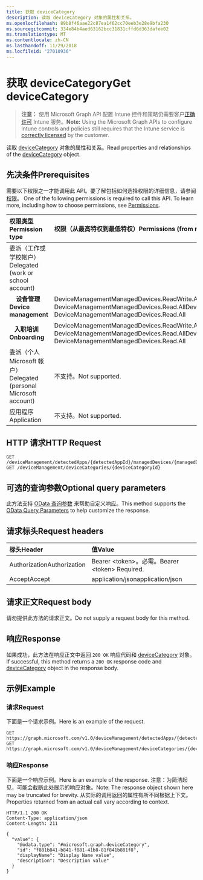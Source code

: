 ```yaml
---
title: 获取 deviceCategory
description: 读取 deviceCategory 对象的属性和关系。
ms.openlocfilehash: 89b8f46aae22c87ea1462cc70eeb3e28e9bfa230
ms.sourcegitcommit: 334e84b4aed63162bcc31831cffd6d363dafee02
ms.translationtype: MT
ms.contentlocale: zh-CN
ms.lasthandoff: 11/29/2018
ms.locfileid: "27010936"
---
```

# <a name="get-devicecategory"></a><span data-ttu-id="71d27-103">获取 deviceCategory</span><span class="sxs-lookup"><span data-stu-id="71d27-103">Get deviceCategory</span></span>



> <span data-ttu-id="71d27-104">**注意：** 使用 Microsoft Graph API 配置 Intune 控件和策略仍需要客户[正确许可](https://go.microsoft.com/fwlink/?linkid=839381) Intune 服务。</span><span class="sxs-lookup"><span data-stu-id="71d27-104">**Note:** Using the Microsoft Graph APIs to configure Intune controls and policies still requires that the Intune service is [correctly licensed](https://go.microsoft.com/fwlink/?linkid=839381) by the customer.</span></span>

<span data-ttu-id="71d27-105">读取 [deviceCategory](../resources/intune-shared-devicecategory.md) 对象的属性和关系。</span><span class="sxs-lookup"><span data-stu-id="71d27-105">Read properties and relationships of the [deviceCategory](../resources/intune-shared-devicecategory.md) object.</span></span>

## <a name="prerequisites"></a><span data-ttu-id="71d27-106">先决条件</span><span class="sxs-lookup"><span data-stu-id="71d27-106">Prerequisites</span></span>
<span data-ttu-id="71d27-p101">需要以下权限之一才能调用此 API。要了解包括如何选择权限的详细信息，请参阅[权限](/graph/permissions-reference)。
</span><span class="sxs-lookup"><span data-stu-id="71d27-p101">One of the following permissions is required to call this API. To learn more, including how to choose permissions, see [Permissions](/graph/permissions-reference).</span></span>

|<span data-ttu-id="71d27-109">权限类型</span><span class="sxs-lookup"><span data-stu-id="71d27-109">Permission type</span></span>|<span data-ttu-id="71d27-110">权限（从最高特权到最低特权）</span><span class="sxs-lookup"><span data-stu-id="71d27-110">Permissions (from most to least privileged)</span></span>|
|:---|:---|
|<span data-ttu-id="71d27-111">委派（工作或学校帐户）</span><span class="sxs-lookup"><span data-stu-id="71d27-111">Delegated (work or school account)</span></span>||
| <span data-ttu-id="71d27-112">&nbsp; &nbsp; **设备管理**</span><span class="sxs-lookup"><span data-stu-id="71d27-112">&nbsp; &nbsp; **Device management**</span></span> | <span data-ttu-id="71d27-113">DeviceManagementManagedDevices.ReadWrite.All、DeviceManagementManagedDevices.Read.All</span><span class="sxs-lookup"><span data-stu-id="71d27-113">DeviceManagementManagedDevices.ReadWrite.All, DeviceManagementManagedDevices.Read.All</span></span>|
| <span data-ttu-id="71d27-114">&nbsp;&nbsp; **入职培训**</span><span class="sxs-lookup"><span data-stu-id="71d27-114">&nbsp; &nbsp; **Onboarding**</span></span> | <span data-ttu-id="71d27-115">DeviceManagementManagedDevices.ReadWrite.All、DeviceManagementManagedDevices.Read.All</span><span class="sxs-lookup"><span data-stu-id="71d27-115">DeviceManagementManagedDevices.ReadWrite.All, DeviceManagementManagedDevices.Read.All</span></span>|
|<span data-ttu-id="71d27-116">委派（个人 Microsoft 帐户）</span><span class="sxs-lookup"><span data-stu-id="71d27-116">Delegated (personal Microsoft account)</span></span>|<span data-ttu-id="71d27-117">不支持。</span><span class="sxs-lookup"><span data-stu-id="71d27-117">Not supported.</span></span>|
|<span data-ttu-id="71d27-118">应用程序</span><span class="sxs-lookup"><span data-stu-id="71d27-118">Application</span></span>|<span data-ttu-id="71d27-119">不支持。</span><span class="sxs-lookup"><span data-stu-id="71d27-119">Not supported.</span></span>|

## <a name="http-request"></a><span data-ttu-id="71d27-120">HTTP 请求</span><span class="sxs-lookup"><span data-stu-id="71d27-120">HTTP Request</span></span>
<!-- {
  "blockType": "ignored"
}
-->
``` http
GET /deviceManagement/detectedApps/{detectedAppId}/managedDevices/{managedDeviceId}/deviceCategory
GET /deviceManagement/deviceCategories/{deviceCategoryId}
```

## <a name="optional-query-parameters"></a><span data-ttu-id="71d27-121">可选的查询参数</span><span class="sxs-lookup"><span data-stu-id="71d27-121">Optional query parameters</span></span>
<span data-ttu-id="71d27-122">此方法支持 [OData 查询参数](https://developer.microsoft.com/graph/docs/concepts/query_parameters) 来帮助自定义响应。</span><span class="sxs-lookup"><span data-stu-id="71d27-122">This method supports the [OData Query Parameters](https://developer.microsoft.com/graph/docs/concepts/query_parameters) to help customize the response.</span></span>

## <a name="request-headers"></a><span data-ttu-id="71d27-123">请求标头</span><span class="sxs-lookup"><span data-stu-id="71d27-123">Request headers</span></span>
|<span data-ttu-id="71d27-124">标头</span><span class="sxs-lookup"><span data-stu-id="71d27-124">Header</span></span>|<span data-ttu-id="71d27-125">值</span><span class="sxs-lookup"><span data-stu-id="71d27-125">Value</span></span>|
|:---|:---|
|<span data-ttu-id="71d27-126">Authorization</span><span class="sxs-lookup"><span data-stu-id="71d27-126">Authorization</span></span>|<span data-ttu-id="71d27-127">Bearer &lt;token&gt;。必需。</span><span class="sxs-lookup"><span data-stu-id="71d27-127">Bearer &lt;token&gt; Required.</span></span>|
|<span data-ttu-id="71d27-128">Accept</span><span class="sxs-lookup"><span data-stu-id="71d27-128">Accept</span></span>|<span data-ttu-id="71d27-129">application/json</span><span class="sxs-lookup"><span data-stu-id="71d27-129">application/json</span></span>|

## <a name="request-body"></a><span data-ttu-id="71d27-130">请求正文</span><span class="sxs-lookup"><span data-stu-id="71d27-130">Request body</span></span>
<span data-ttu-id="71d27-131">请勿提供此方法的请求正文。</span><span class="sxs-lookup"><span data-stu-id="71d27-131">Do not supply a request body for this method.</span></span>

## <a name="response"></a><span data-ttu-id="71d27-132">响应</span><span class="sxs-lookup"><span data-stu-id="71d27-132">Response</span></span>
<span data-ttu-id="71d27-133">如果成功，此方法在响应正文中返回 `200 OK` 响应代码和 [deviceCategory](../resources/intune-shared-devicecategory.md) 对象。</span><span class="sxs-lookup"><span data-stu-id="71d27-133">If successful, this method returns a `200 OK` response code and [deviceCategory](../resources/intune-shared-devicecategory.md) object in the response body.</span></span>

## <a name="example"></a><span data-ttu-id="71d27-134">示例</span><span class="sxs-lookup"><span data-stu-id="71d27-134">Example</span></span>

### <a name="request"></a><span data-ttu-id="71d27-135">请求</span><span class="sxs-lookup"><span data-stu-id="71d27-135">Request</span></span>
<span data-ttu-id="71d27-136">下面是一个请求示例。</span><span class="sxs-lookup"><span data-stu-id="71d27-136">Here is an example of the request.</span></span>
``` http
GET https://graph.microsoft.com/v1.0/deviceManagement/detectedApps/{detectedAppId}/managedDevices/{managedDeviceId}/deviceCategory
GET https://graph.microsoft.com/v1.0/deviceManagement/deviceCategories/{deviceCategoryId}

```

### <a name="response"></a><span data-ttu-id="71d27-137">响应</span><span class="sxs-lookup"><span data-stu-id="71d27-137">Response</span></span>
<span data-ttu-id="71d27-138">下面是一个响应示例。</span><span class="sxs-lookup"><span data-stu-id="71d27-138">Here is an example of the response.</span></span> <span data-ttu-id="71d27-139">注意：为简洁起见，可能会截断此处展示的响应对象。</span><span class="sxs-lookup"><span data-stu-id="71d27-139">Note: The response object shown here may be truncated for brevity.</span></span> <span data-ttu-id="71d27-140">从实际的调用返回的属性有所不同根据上下文。</span><span class="sxs-lookup"><span data-stu-id="71d27-140">Properties returned from an actual call vary according to context.</span></span>

``` http
HTTP/1.1 200 OK
Content-Type: application/json
Content-Length: 211

{
  "value": {
    "@odata.type": "#microsoft.graph.deviceCategory",
    "id": "f881b841-b841-f881-41b8-81f841b881f8",
    "displayName": "Display Name value",
    "description": "Description value"
  }
}
```



